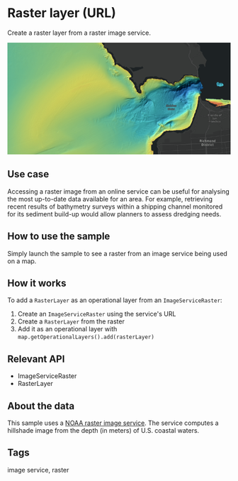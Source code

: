 # Raster layer (URL)

Create a raster layer from a raster image service.

![Image of raster layer URL](RasterLayerURL.png)

## Use case

Accessing a raster image from an online service can be useful for analysing the most up-to-date data available for an area. For example, retrieving recent results of bathymetry surveys within a shipping channel monitored for its sediment build-up would allow planners to assess dredging needs.

## How to use the sample

Simply launch the sample to see a raster from an image service being used on a map.

## How it works

To add a `RasterLayer` as an operational layer from an `ImageServiceRaster`:

1. Create an `ImageServiceRaster` using the service's URL
2. Create a `RasterLayer` from the raster
3. Add it as an operational layer with `map.getOperationalLayers().add(rasterLayer)`

## Relevant API

* ImageServiceRaster
* RasterLayer

## About the data

This sample uses a [NOAA raster image service](https://gis.ngdc.noaa.gov/arcgis/rest/services/bag_hillshades_subsets/ImageServer). The service computes a hillshade image from the depth (in meters) of U.S. coastal waters.

## Tags

image service, raster